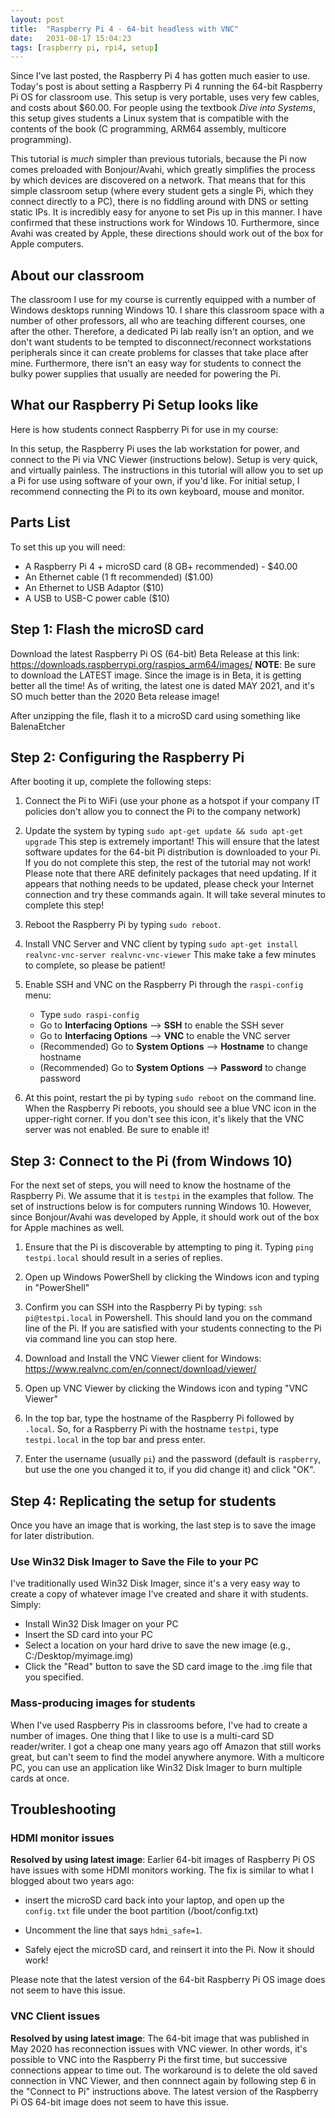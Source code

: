```yaml
---
layout: post
title:  "Raspberry Pi 4 - 64-bit headless with VNC"
date:   2031-08-17 15:04:23
tags: [raspberry pi, rpi4, setup]
---
```


Since I've last posted, the Raspberry Pi 4 has gotten much easier to use. 
Today's post is about setting a Raspberry Pi 4 running the 64-bit 
Raspberry Pi OS for classroom use. This setup is very portable, uses 
very few cables, and costs about $60.00. For people using the textbook
_Dive into Systems_, this setup gives students a Linux system that is 
compatible with the contents of the book (C programming, ARM64 assembly, 
multicore programming).  

This tutorial is _much_ simpler than previous tutorials, because the Pi now 
comes preloaded with Bonjour/Avahi, which greatly simplifies the process by 
which devices are discovered on a network. That means that for this simple 
classroom setup (where every student gets a single Pi, which they connect 
directly to a PC), there is no fiddling around with DNS or setting static IPs.
It is incredibly easy for anyone to set Pis up in this manner. I have confirmed 
that these instructions work for Windows 10. Furthermore, since Avahi was 
created by Apple, these directions should work out of the box for Apple 
computers.

## About our classroom
The classroom I use for my course is currently equipped with a number of 
Windows desktops running Windows 10. I share this classroom space with a 
number of other professors, all who are teaching different courses, one after 
the other. Therefore, a dedicated Pi lab really isn't an option, and we don't 
want students to be tempted to disconnect/reconnect workstations peripherals 
since it can create problems for classes that take place after mine. 
Furthermore, there isn't an easy way for students to connect the bulky power 
supplies that usually are needed for powering the Pi.

## What our Raspberry Pi Setup looks like

Here is how students connect Raspberry Pi for use in my course:


In this setup, the Raspberry Pi uses the lab workstation for power, and 
connect to the Pi via VNC Viewer (instructions below). Setup is very quick, 
and virtually painless. The instructions in this tutorial will allow you to 
set up a Pi for use using software of your own, if you'd like. For initial 
setup, I recommend connecting the Pi to its own keyboard, mouse and monitor. 

## Parts List
To set this up you will need:
* A Raspberry Pi 4 + microSD card (8 GB+ recommended) - $40.00
* An Ethernet cable (1 ft recommended) ($1.00)
* An Ethernet to USB Adaptor  ($10)
* A USB to USB-C power cable ($10)

## Step 1: Flash the microSD card
Download the latest Raspberry Pi OS (64-bit) Beta Release at this link:
https://downloads.raspberrypi.org/raspios_arm64/images/
**NOTE**: Be sure to download the LATEST image. Since the image is in Beta, 
it is getting better all the time! As of writing, the latest one is dated 
MAY 2021, and it's SO much better than the 2020 Beta release image!

After unzipping the file, flash it to a microSD card using something like 
BalenaEtcher

## Step 2: Configuring the Raspberry Pi
After booting it up, complete the following steps:
1. Connect the Pi to WiFi (use your phone as a hotspot if your company IT 
   policies don't allow you to connect the Pi to the company network)

2. Update the system by typing `sudo apt-get update && sudo apt-get upgrade` 
   This step is extremely important! This will ensure that the latest software 
   updates for the 64-bit Pi distribution is downloaded to your Pi. If you do 
   not complete this step, the rest of the tutorial may not work! Please note 
   that there ARE definitely packages that need updating. If it appears that 
   nothing needs to be updated, please check your Internet connection and 
   try these commands again. It will take several minutes to complete this 
   step!

3. Reboot the Raspberry Pi by typing `sudo reboot`.

4. Install VNC Server and VNC client by typing 
   `sudo apt-get install realvnc-vnc-server realvnc-vnc-viewer` This make take 
   a few minutes to complete, so please be patient!

6. Enable SSH and VNC on the Raspberry Pi through the `raspi-config` menu:

   * Type `sudo raspi-config`
   * Go to **Interfacing Options** --> **SSH** to enable the SSH sever
   * Go to **Interfacing Options** --> **VNC** to enable the VNC server
   * (Recommended) Go to **System Options** --> **Hostname** to change hostname
   * (Recommended) Go to **System Options** --> **Password** to change password

7. At this point, restart the pi by typing `sudo reboot` on the command line. 
   When the Raspberry Pi reboots, you should see a blue VNC icon in the 
   upper-right corner. If you don't see this icon, it's likely that the VNC 
   server was not enabled. Be sure to enable it!

## Step 3: Connect to the Pi (from Windows 10)
For the next set of steps, you will need to know the hostname of the 
Raspberry Pi. We assume that it is `testpi` in the examples that follow. 
The set of instructions below is for computers running Windows 10. However, 
since Bonjour/Avahi was developed by Apple, it should work out of the box for 
Apple machines as well.

1. Ensure that the Pi is discoverable by attempting to ping it. Typing
   `ping testpi.local` should result in a series of replies. 

2. Open up Windows PowerShell by clicking the Windows icon and typing in "PowerShell"

3. Confirm you can SSH into the Raspberry Pi by typing:
   `ssh pi@testpi.local` in Powershell. This should land you on the 
   command line of the Pi. If you are satisfied with your students 
   connecting to the Pi via command line you can stop here.

4. Download and Install the VNC Viewer client for Windows: https://www.realvnc.com/en/connect/download/viewer/
  
5. Open up VNC Viewer by clicking the Windows icon and typing "VNC Viewer"

6. In the top bar, type the hostname of the Raspberry Pi followed by `.local`. 
   So, for a Raspberry Pi with the hostname `testpi`, type `testpi.local` in the 
   top bar and press enter.

7. Enter the username (usually `pi`) and the password (default is `raspberry`, 
   but use the one you changed it to, if you did change it) and click "OK". 

## Step 4: Replicating the setup for students

Once you have an image that is working, the last step is to save the image 
for later distribution. 

### Use Win32 Disk Imager to Save the File to your PC
I've traditionally used Win32 Disk Imager, since it's a very easy way to create 
a copy of whatever image I've created and share it with students. Simply:

* Install Win32 Disk Imager on your PC
* Insert the SD card into your PC
* Select a location on your hard drive to save the new image (e.g., C:/Desktop/myimage.img)
* Click the "Read" button to save the SD card image to the .img file that you 
  specified.


### Mass-producing images for students
When I've used Raspberry Pis in classrooms before, I've had to create a number 
of images. One thing that I like to use is a multi-card SD reader/writer. I 
got a cheap one many years ago off Amazon that still works great, but can't 
seem to find the model anywhere anymore. With a multicore PC, you can use an 
application like Win32 Disk Imager to burn multiple cards at once. 


## Troubleshooting

### HDMI monitor issues
**Resolved by using latest image**:
Earlier 64-bit images of Raspberry Pi OS have issues with some HDMI monitors 
working. The fix is similar to what I blogged about two years ago:

* insert the microSD card back into your laptop, and open up the `config.txt` 
  file under the boot partition (/boot/config.txt)

* Uncomment the line that says `hdmi_safe=1`.

* Safely eject the microSD card, and reinsert it into the Pi. Now it should 
  work!

Please note that the latest version of the 64-bit Raspberry Pi OS image does 
not seem to have this issue.

### VNC Client issues
**Resolved by using latest image**:
The 64-bit image that was published in May 2020 has reconnection issues with 
VNC viewer. In other words, it's possible to VNC into the Raspberry Pi the 
first time, but successive connections appear to time out. The workaround is 
to delete the old saved connection in VNC Viewer, and then connnect again 
by following step 6 in the "Connect to Pi" instructions above. The latest 
version of the Raspberry Pi OS 64-bit image does not seem to have this issue.

 
[buster]: https://www.raspberrypi.org/downloads/raspbian/
[ubuntu]: https://ubuntu.com/download/iot/raspberry-pi
[dis]: https://diveintosystems.cs.swarthmore.edu/
[thw]: https://www.tomshardware.com/features/raspberry-pi-4-firmware-cool-temps-network-boot
[omg]: https://www.omgubuntu.co.uk/2019/11/ubuntu-raspberry-pi-4-support
